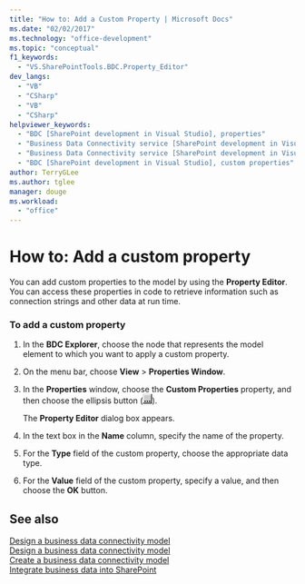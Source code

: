 ```yaml
---
title: "How to: Add a Custom Property | Microsoft Docs"
ms.date: "02/02/2017"
ms.technology: "office-development"
ms.topic: "conceptual"
f1_keywords: 
  - "VS.SharePointTools.BDC.Property_Editor"
dev_langs: 
  - "VB"
  - "CSharp"
  - "VB"
  - "CSharp"
helpviewer_keywords: 
  - "BDC [SharePoint development in Visual Studio], properties"
  - "Business Data Connectivity service [SharePoint development in Visual Studio], properties"
  - "Business Data Connectivity service [SharePoint development in Visual Studio], custom properties"
  - "BDC [SharePoint development in Visual Studio], custom properties"
author: TerryGLee
ms.author: tglee
manager: douge
ms.workload: 
  - "office"
---
```

# How to: Add a custom property
  You can add custom properties to the model by using the **Property Editor**. You can access these properties in code to retrieve information such as connection strings and other data at run time.  
  
### To add a custom property  
  
1.  In the **BDC Explorer**, choose the node that represents the model element to which you want to apply a custom property.  
  
2.  On the menu bar, choose **View** > **Properties Window**.  
  
3.  In the **Properties** window, choose the **Custom Properties** property, and then choose the ellipsis button (![ASP.NET Mobile Designer ellipse](../sharepoint/media/mwellipsis.gif "ASP.NET Mobile Designer ellipse")).  
  
     The **Property Editor** dialog box appears.  
  
4.  In the text box in the **Name** column, specify the name of the property.  
  
5.  For the **Type** field of the custom property, choose the appropriate data type.  
  
6.  For the **Value** field of the custom property, specify a value, and then choose the **OK** button.  
  
## See also
 [Design a business data connectivity model](../sharepoint/designing-a-business-data-connectivity-model.md)   
 [Design a business data connectivity model](../sharepoint/designing-a-business-data-connectivity-model.md)   
 [Create a business data connectivity model](../sharepoint/creating-a-business-data-connectivity-model.md)   
 [Integrate business data into SharePoint](../sharepoint/integrating-business-data-into-sharepoint.md)  
